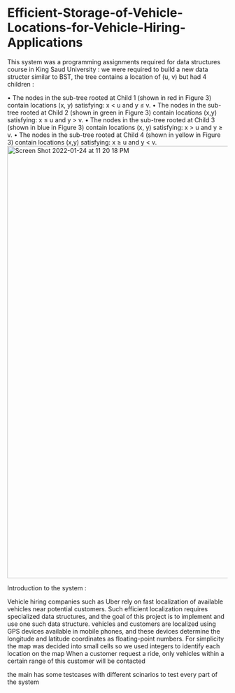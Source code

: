 # Efficient-Storage-of-Vehicle-Locations-for-Vehicle-Hiring-Applications
This system was a programming assignments required for data structures course in King Saud University : 
we were required to build a new data structer similar to BST, the tree contains a location of (u, v) but had 4 children :

• The nodes in the sub-tree rooted at Child 1 (shown in red in Figure 3) contain locations (x, y) satisfying: x < u and y ≤ v.
• The nodes in the sub-tree rooted at Child 2 (shown in green in Figure 3) contain locations (x,y) satisfying: x ≤ u and y > v.
• The nodes in the sub-tree rooted at Child 3 (shown in blue in Figure 3) contain locations (x, y) satisfying: x > u and y ≥ v.
• The nodes in the sub-tree rooted at Child 4 (shown in yellow in Figure 3) contain locations (x,y) satisfying: x ≥ u and y < v.
<img width="990" alt="Screen Shot 2022-01-24 at 11 20 18 PM" src="https://user-images.githubusercontent.com/86984964/150858417-639fa729-3b7a-44df-a950-389142953c68.png">

Introduction to the system : 

Vehicle hiring companies such as Uber rely on fast localization of available vehicles near potential customers. Such efficient localization requires specialized data structures, and the goal of this project is to implement and use one such data structure. 
vehicles and customers are localized using GPS devices available in mobile phones, and these devices determine the longitude and latitude coordinates as floating-point numbers. 
For simplicity the map was decided into small cells so we used integers to identify each location on the map When a customer request a ride, only vehicles within a certain range of this customer will be contacted

the main has some testcases with different scinarios to test every part of the system 


